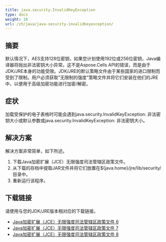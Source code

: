 ```yaml
---
title: java.security.InvalidKeyException
type: docs
weight: 10
url: /zh/java/java-security-invalidkeyexception/
---
```


## **摘要**
默认情况下，AES支持128位密钥，如果您计划使用192位或256位密钥，Java编译器将抛出非法密钥大小异常。这不是Aspose.Cells API的错误，而是由于JDK/JRE本身的功能受限。JDK/JRE的默认策略文件由于某些国家的进口限制而受到了限制。用户必须获取"无限制的强度"策略文件并将它们安装在他们的JRE中，以便用于高级加密功能进行加密/解密。
## **症状**
加载受保护的电子表格时可能会遇到java.security.InvalidKeyException: 非法密钥大小或默认参数或java.security.InvalidKeyException: 非法密钥大小。 
## **解决方案**
解决方案非常简单，如下所述。

1. 下载Java加密扩展（JCE）无限强度司法管辖区政策文件。
1. 从下载的存档中提取JAR文件并将它们放置在${java.home}/jre/lib/security/目录中。
1. 重新运行该程序。
## **下载链接**
请使用与您的JDK/JRE版本相对应的下载链接。

- [Java加密扩展（JCE）无限强度司法管辖区政策文件 6](https://www.oracle.com/java/technologies/jce-6-download.html)
- [Java加密扩展（JCE）无限强度司法管辖区政策文件 7](https://www.oracle.com/java/technologies/jce-7-download.html)
- [Java加密扩展（JCE）无限强度司法管辖区政策文件 8](https://www.oracle.com/java/technologies/javase-jce8-downloads.html)

